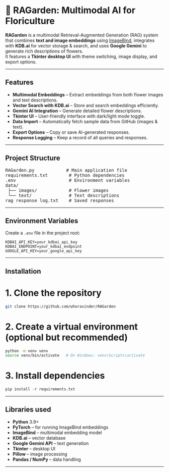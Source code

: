 # 🌸 RAGarden: Multimodal AI for Floriculture

**RAGarden** is a multimodal Retrieval-Augmented Generation (RAG) system that combines **text and image embeddings** using [ImageBind](https://github.com/facebookresearch/ImageBind), integrates with **KDB.ai** for vector storage & search, and uses **Google Gemini** to generate rich descriptions of flowers.  
It features a **Tkinter desktop UI** with theme switching, image display, and export options.

---

## Features

- **Multimodal Embeddings** – Extract embeddings from both flower images and text descriptions.
- **Vector Search with KDB.ai** – Store and search embeddings efficiently.
- **Gemini AI Integration** – Generate detailed flower descriptions.
- **Tkinter UI** – User-friendly interface with dark/light mode toggle.
- **Data Import** – Automatically fetch sample data from GitHub (images & text).
- **Export Options** – Copy or save AI-generated responses.
- **Response Logging** – Keep a record of all queries and responses.

---

## Project Structure

<pre>
RAGarden.py            # Main application file
requirements.txt        # Python dependencies
.env                    # Environment variables
data/
 ├── images/            # Flower images
 └── text/              # Text descriptions
rag_response_log.txt    # Saved responses
</pre>

---

## Environment Variables

Create a `.env` file in the project root:

```env
KDBAI_API_KEY=your_kdbai_api_key
KDBAI_ENDPOINT=your_kdbai_endpoint
GOOGLE_API_KEY=your_google_api_key
```

---
## Installation

# 1. Clone the repository
```bash
git clone https://github.com/whoravinder/RAGarden
```

# 2. Create a virtual environment (optional but recommended)
```bash
python -m venv venv 
source venv/bin/activate   # On Windows: venv\Scripts\activate
```
# 3. Install dependencies
```python
pip install -r requirements.txt
```
---

## Libraries used
- **Python** 3.9+
- **PyTorch** – for running ImageBind embeddings
- **ImageBind** – multimodal embedding model
- **KDB.ai** – vector database
- **Google Gemini API** – text generation
- **Tkinter** – desktop UI
- **Pillow** – image processing
- **Pandas / NumPy** – data handling

---



